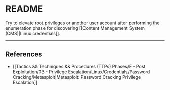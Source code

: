 # README

Try to elevate root privileges or another user account after performing the enumeration phase for discovering [[Content Management System (CMS)|Linux credentials]].

---
## References

- [[Tactics && Techniques && Procedures (TTPs) Phases/F - Post Exploitation/03 - Privilege Escalation/Linux/Credentials/Password Cracking/Metasploit|Metasploit: Password Cracking Privilege Escalation]]